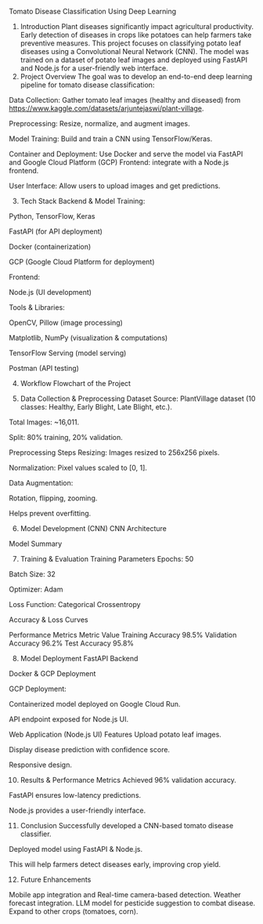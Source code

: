 Tomato Disease Classification Using Deep Learning
1. Introduction
Plant diseases significantly impact agricultural productivity. Early detection of diseases in crops like potatoes can help farmers take preventive measures. This project focuses on classifying potato leaf diseases using a Convolutional Neural Network (CNN). The model was trained on a dataset of potato leaf images and deployed using FastAPI and Node.js for a user-friendly web interface.
2. Project Overview
The goal was to develop an end-to-end deep learning pipeline for tomato disease classification:

Data Collection: Gather tomato leaf images (healthy and diseased) from  https://www.kaggle.com/datasets/arjuntejaswi/plant-village.

Preprocessing: Resize, normalize, and augment images.

Model Training: Build and train a CNN using TensorFlow/Keras.

Container and Deployment: Use Docker and serve the model via FastAPI and Google Cloud Platform (GCP)
Frontend: integrate with a Node.js frontend.

User Interface: Allow users to upload images and get predictions.

3. Tech Stack
Backend & Model Training:

Python, TensorFlow, Keras

FastAPI (for API deployment)

Docker (containerization)

GCP (Google Cloud Platform for deployment)

Frontend:

Node.js (UI development)

Tools & Libraries:

OpenCV, Pillow (image processing)

Matplotlib, NumPy (visualization & computations)

TensorFlow Serving (model serving)

Postman (API testing)

4. Workflow
Flowchart of the Project



5. Data Collection & Preprocessing
Dataset
Source: PlantVillage dataset (10 classes: Healthy, Early Blight, Late Blight, etc.).

Total Images: ~16,011.

Split: 80% training, 20% validation.

Preprocessing Steps
Resizing: Images resized to 256x256 pixels.

Normalization: Pixel values scaled to [0, 1].

Data Augmentation:

Rotation, flipping, zooming.

Helps prevent overfitting.

6. Model Development (CNN)
CNN Architecture



Model Summary



7. Training & Evaluation
Training Parameters
Epochs: 50

Batch Size: 32

Optimizer: Adam

Loss Function: Categorical Crossentropy

Accuracy & Loss Curves



Performance Metrics
Metric	Value
Training Accuracy	98.5%
Validation Accuracy	96.2%
Test Accuracy	95.8%



8. Model Deployment
FastAPI Backend


Docker & GCP Deployment


GCP Deployment:

Containerized model deployed on Google Cloud Run.

API endpoint exposed for Node.js UI.


Web Application (Node.js UI)
Features
Upload potato leaf images.

Display disease prediction with confidence score.

Responsive design.


10. Results & Performance Metrics
Achieved 96% validation accuracy.

FastAPI ensures low-latency predictions.

Node.js provides a user-friendly interface.  


11. Conclusion
Successfully developed a CNN-based tomato disease classifier.

Deployed model using FastAPI & Node.js.

This will help farmers detect diseases early, improving crop yield.


12. Future Enhancements

Mobile app integration and Real-time camera-based detection.
Weather forecast integration.
LLM model for pesticide suggestion to combat disease.
Expand to other crops (tomatoes, corn).


